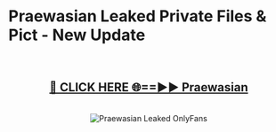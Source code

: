# Praewasian Leaked Private Files & Pict - New Update
<br>
<div align="center">
<h2><a href="https://mediafilles.blogspot.com/?title=Praewasian" rel="nofollow">🔴 CLICK HERE 🌐==►► Praewasian</a></h2>
<br>
<a href="https://mediafilles.blogspot.com/?title=Praewasian" rel="nofollow" data-target="animated-image.originalLink"><img src="https://i.ibb.co.com/WyWwxjT/player-gif2.gif" alt="Praewasian Leaked OnlyFans" style="max-width: 100%; display: inline-block;" data-target="animated-image.originalImage"></a>
</div>
<br>